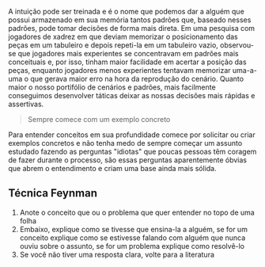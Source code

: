 A intuição pode ser treinada e é o nome que podemos dar a alguém que possui armazenado em sua memória tantos padrões que, baseado nesses padrões, pode tomar decisões de forma mais direta. Em uma pesquisa com jogadores de xadrez em que deviam memorizar o posicionamento das peças em um tabuleiro e depois repeti-la em um tabuleiro vazio, observou-se que jogadores mais experientes se concentravam em padrões mais conceituais e, por isso, tinham maior facilidade em acertar a posição das peças, enquanto jogadores menos experientes tentavam memorizar uma-a-uma o que gerava maior erro na hora da reprodução do cenário.
Quanto maior o nosso portifólio de cenários e padrões, mais facilmente conseguimos desenvolver táticas deixar as nossas decisões mais rápidas e assertivas.

> Sempre comece com um exemplo concreto

Para entender conceitos em sua profundidade comece por solicitar ou criar exemplos concretos e não tenha medo de sempre começar um assunto estudado fazendo as perguntas "idiotas" que poucas pessoas têm coragem de fazer durante o processo, são essas perguntas aparentemente óbvias que abrem o entendimento e criam uma base ainda mais sólida.

## Técnica Feynman
1. Anote o conceito que ou o problema que quer entender no topo de uma folha
2. Embaixo, explique como se tivesse que ensina-la a alguém, se for um conceito explique como se estivesse falando com alguém que nunca ouviu sobre o assunto, se for um problema explique como resolvê-lo
3. Se você não tiver uma resposta clara, volte para a literatura